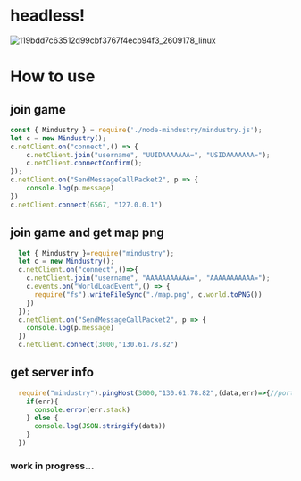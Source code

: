 # headless!
![119bdd7c63512d99cbf3767f4ecb94f3_2609178_linux](https://user-images.githubusercontent.com/102400902/211141113-7f2f7938-08ec-4120-9c6c-d28cf2e49be8.jpg)

# How to use
## join game
```javascript
const { Mindustry } = require('./node-mindustry/mindustry.js');
let c = new Mindustry();
c.netClient.on("connect",() => {
	c.netClient.join("username", "UUIDAAAAAAA=", "USIDAAAAAAA=");
	c.netClient.connectConfirm();
});
c.netClient.on("SendMessageCallPacket2", p => {
	console.log(p.message)
})
c.netClient.connect(6567, "127.0.0.1")
```

## join game and get map png
```javascript
  let { Mindustry }=require("mindustry");
  let c = new Mindustry();
  c.netClient.on("connect",()=>{
    c.netClient.join("username", "AAAAAAAAAAA=", "AAAAAAAAAAA=");
    c.events.on("WorldLoadEvent",() => {
      require("fs").writeFileSync("./map.png", c.world.toPNG())
    })
  });
  c.netClient.on("SendMessageCallPacket2", p => {
    console.log(p.message)
  })
  c.netClient.connect(3000,"130.61.78.82")
```

## get server info
```javascript
  require("mindustry").pingHost(3000,"130.61.78.82",(data,err)=>{//port,ip,callback
    if(err){
      console.error(err.stack)
    } else {
      console.log(JSON.stringify(data))
    }
  })
```

### work in progress...
